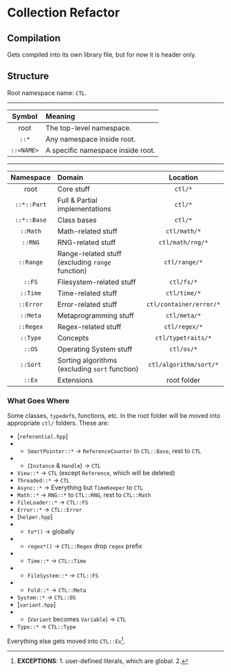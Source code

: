 # Collection Refactor

## Compilation

Gets compiled into its own library file, but for now it is header only.

## Structure

Root namespace name: `CTL`.

---

| Symbol | Meaning |
|:-:|:-|
| root | The top-level namespace. |
| `::*` | Any namespace inside root. |
| `::<NAME>` | A specific namespace inside root. |

---

| Namespace | Domain | Location |
|:-:|:-|:-:|
| root | Core stuff | `ctl/*` |
| `::*::Part` | Full & Partial implementations | `ctl/*` |
| `::*::Base` | Class bases | `ctl/*` |
| `::Math` | Math-related stuff | `ctl/math/*` |
| `::RNG` | RNG-related stuff | `ctl/math/rng/*` |
| `::Range` | Range-related stuff (excluding `range` function) | `ctl/range/*` |
| `::FS` | Filesystem-related stuff | `ctl/fs/*` |
| `::Time` | Time-related stuff | `ctl/time/*` |
| `::Error` | Error-related stuff | `ctl/container/error/*` |
| `::Meta` | Metaprogramming stuff | `ctl/meta/*` |
| `::Regex` | Regex-related stuff | `ctl/regex/*` |
| `::Type` | Concepts | `ctl/typetraits/*` |
| `::OS` | Operating System stuff | `ctl/os/*` |
| `::Sort` | Sorting algorithms (excluding `sort` function) | `ctl/algorithm/sort/*` |
| `::Ex` | Extensions | root folder |

### What Goes Where

Some classes, `typedef`s, functions, etc.
in the root folder will be moved into appropriate `ctl/` folders.
These are:

- [`referential.hpp`]
- - `SmartPointer::*` -> `ReferenceCounter` to `CTL::Base`, rest to `CTL`
- - (`Instance` & `Handle`) -> `CTL`
- `View::*` -> `CTL` (except `Reference`, which will be deleted)
- `Threaded::*` -> `CTL`
- `Async::*` -> Everything but `TimeKeeper` to `CTL`
- `Math::*` -> `RNG::*` to `CTL::RNG`, rest to `CTL::Math`
- `FileLoader::*` -> `CTL::FS`
- `Error::*` -> `CTL::Error`
- [`helper.hpp`]
- - `to*()` -> globally
- - `regex*()` -> `CTL::Regex` drop `regex` prefix
- - `Time::*` -> `CTL::Time`
- - `FileSystem::*` -> `CTL::FS`
- - `Fold::*` -> `CTL::Meta`
- `System::*` -> `CTL::OS`
- [`variant.hpp`]
- - (`Variant` becomes `Variable`) -> `CTL`
- `Type::*` -> `CTL::Type`

Everything else gets moved into `CTL::Ex`[^1]. 

[^1]: **EXCEPTIONS**: 1. user-defined literals, which are global. 2. 
